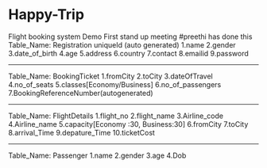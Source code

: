 # Happy-Trip
Flight booking system
Demo
First stand up meeting
#preethi has done this
Table_Name: Registration
uniqueId (auto generated)
1.name
2.gender
3.date_of_birth
4.age
5.address
6.country
7.contact
8.emailid
9.password
**********************************************************************
Table_Name: BookingTicket
1.fromCity
2.toCity
3.dateOfTravel
4.no_of_seats
5.classes[Economy/Business]
6.no_of_passengers
7.BookingReferenceNumber(autogenerated)
**********************************************************************
Table_Name: FlightDetails
1.flight_no
2.flight_name
3.Airline_code
4.Airline_name
5.capacity[Economy :30, Business:30]
6.fromCity
7.toCity
8.arrival_Time
9.depature_Time
10.ticketCost
**********************************************************************
Table_Name: Passenger
1.name
2.gender
3.age
4.Dob

